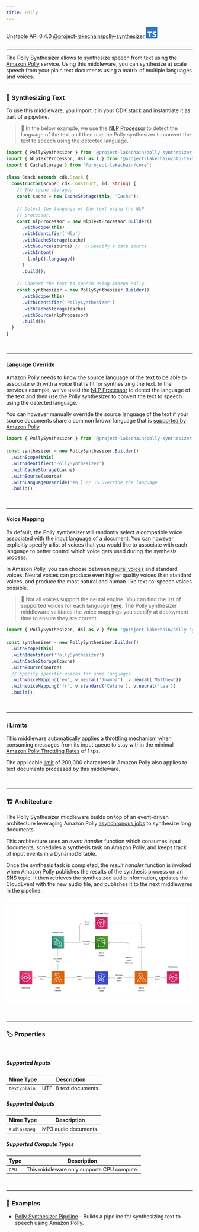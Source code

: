 ```yaml
---
title: Polly
---
```


<span title="Label: Pro" data-view-component="true" class="Label Label--api text-uppercase">
  Unstable API
</span>
<span title="Label: Pro" data-view-component="true" class="Label Label--version text-uppercase">
  0.4.0
</span>
<span title="Label: Pro" data-view-component="true" class="Label Label--package">
  <a target="_blank" href="https://www.npmjs.com/package/@project-lakechain/polly-synthesizer">
    @project-lakechain/polly-synthesizer
  </a>
</span>
<span class="language-icon">
  <svg role="img" viewBox="0 0 24 24" width="30" xmlns="http://www.w3.org/2000/svg" style="fill: #3178C6;"><title>TypeScript</title><path d="M1.125 0C.502 0 0 .502 0 1.125v21.75C0 23.498.502 24 1.125 24h21.75c.623 0 1.125-.502 1.125-1.125V1.125C24 .502 23.498 0 22.875 0zm17.363 9.75c.612 0 1.154.037 1.627.111a6.38 6.38 0 0 1 1.306.34v2.458a3.95 3.95 0 0 0-.643-.361 5.093 5.093 0 0 0-.717-.26 5.453 5.453 0 0 0-1.426-.2c-.3 0-.573.028-.819.086a2.1 2.1 0 0 0-.623.242c-.17.104-.3.229-.393.374a.888.888 0 0 0-.14.49c0 .196.053.373.156.529.104.156.252.304.443.444s.423.276.696.41c.273.135.582.274.926.416.47.197.892.407 1.266.628.374.222.695.473.963.753.268.279.472.598.614.957.142.359.214.776.214 1.253 0 .657-.125 1.21-.373 1.656a3.033 3.033 0 0 1-1.012 1.085 4.38 4.38 0 0 1-1.487.596c-.566.12-1.163.18-1.79.18a9.916 9.916 0 0 1-1.84-.164 5.544 5.544 0 0 1-1.512-.493v-2.63a5.033 5.033 0 0 0 3.237 1.2c.333 0 .624-.03.872-.09.249-.06.456-.144.623-.25.166-.108.29-.234.373-.38a1.023 1.023 0 0 0-.074-1.089 2.12 2.12 0 0 0-.537-.5 5.597 5.597 0 0 0-.807-.444 27.72 27.72 0 0 0-1.007-.436c-.918-.383-1.602-.852-2.053-1.405-.45-.553-.676-1.222-.676-2.005 0-.614.123-1.141.369-1.582.246-.441.58-.804 1.004-1.089a4.494 4.494 0 0 1 1.47-.629 7.536 7.536 0 0 1 1.77-.201zm-15.113.188h9.563v2.166H9.506v9.646H6.789v-9.646H3.375z"/></svg>
</span>
<div style="margin-top: 26px"></div>

---

The Polly Synthesizer allows to synthesize speech from text using the [Amazon Polly](https://aws.amazon.com/polly/) service. Using this middleware, you can synthesize at scale speech from your plain text documents using a matrix of multiple languages and voices.

---

### 📝 Synthesizing Text

To use this middleware, you import it in your CDK stack and instantiate it as part of a pipeline.

> 💁 In the below example, we use the [NLP Processor](/project-lakechain/text-processing/nlp-text-processor) to detect the language of the text and then use the Polly synthesizer to convert the text to speech using the detected language.

```typescript
import { PollySynthesizer } from '@project-lakechain/polly-synthesizer';
import { NlpTextProcessor, dsl as l } from '@project-lakechain/nlp-text-processor';
import { CacheStorage } from '@project-lakechain/core';

class Stack extends cdk.Stack {
  constructor(scope: cdk.Construct, id: string) {
    // The cache storage.
    const cache = new CacheStorage(this, 'Cache');
    
    // Detect the language of the text using the NLP
    // processor.
    const nlpProcessor = new NlpTextProcessor.Builder()
      .withScope(this)
      .withIdentifier('Nlp')
      .withCacheStorage(cache)
      .withSource(source) // 👈 Specify a data source
      .withIntent(
        l.nlp().language()
      )
      .build();

    // Convert the text to speech using Amazon Polly.
    const synthesizer = new PollySynthesizer.Builder()
      .withScope(this)
      .withIdentifier('PollySynthesizer')
      .withCacheStorage(cache)
      .withSource(nlpProcessor)
      .build();
  }
}
```

<br>

---

#### Language Override

Amazon Polly needs to know the source language of the text to be able to associate with with a voice that is fit for synthesizing the text. In the previous example, we've used the [NLP Processor](/project-lakechain/text-processing/nlp-text-processor) to detect the language of the text and then use the Polly synthesizer to convert the text to speech using the detected language.

You can however manually override the source language of the text if your source documents share a common known language that is [supported by Amazon Polly](https://docs.aws.amazon.com/polly/latest/dg/SupportedLanguage.html).

```typescript
import { PollySynthesizer } from '@project-lakechain/polly-synthesizer';

const synthesizer = new PollySynthesizer.Builder()
  .withScope(this)
  .withIdentifier('PollySynthesizer')
  .withCacheStorage(cache)
  .withSource(source)
  .withLanguageOverride('en') // 👈 Override the language
  .build();
```

<br>

---

#### Voice Mapping

By default, the Polly synthesizer will randomly select a compatible voice associated with the input language of a document. You can however explicitly specify a list of voices that you would like to associate with each language to better control which voice gets used during the synthesis process.

In Amazon Polly, you can choose between [neural voices](https://docs.aws.amazon.com/polly/latest/dg/ntts-voices-main.html) and standard voices. Neural voices can produce even higher quality voices than standard voices, and produce the most natural and human-like text-to-speech voices possible.

> 💁 Not all voices support the neural engine. You can find the list of supported voices for each language [here](https://docs.aws.amazon.com/polly/latest/dg/voicelist.html). The Polly synthesizer middleware validates the voice mappings you specify at deployment time to ensure they are correct.

```typescript
import { PollySynthesizer, dsl as v } from '@project-lakechain/polly-synthesizer';

const synthesizer = new PollySynthesizer.Builder()
  .withScope(this)
  .withIdentifier('PollySynthesizer')
  .withCacheStorage(cache)
  .withSource(source)
  // Specify specific voices for some languages.
  .withVoiceMapping('en', v.neural('Joanna'), v.neural('Matthew'))
  .withVoiceMapping('fr', v.standard('Celine'), v.neural('Lea'))
  .build();
```

<br>

---

### ℹ️ Limits

This middleware automatically applies a throttling mechanism when consuming messages from its input queue to stay within the minimal [Amazon Polly Throttling Rates](https://docs.aws.amazon.com/polly/latest/dg/limits.html) of 1 tps.

The applicable [limit](https://docs.aws.amazon.com/polly/latest/dg/limits.html) of 200,000 characters in Amazon Polly also applies to text documents processed by this middleware.

<br>

---

### 🏗️ Architecture

The Polly Synthesizer middleware builds on top of an event-driven architecture leveraging Amazon Polly [asynchronous jobs](https://docs.aws.amazon.com/polly/latest/dg/asynchronous.html) to synthesize long documents.

This architecture uses an *event handler* function which consumes input documents, schedules a synthesis task on Amazon Polly, and keeps track of input events in a DynamoDB table.

Once the synthesis task is completed, the *result handler* function is invoked when Amazon Polly publishes the results of the synthesis process on an SNS topic. It then retrieves the synthesized audio information, updates the CloudEvent with the new audio file, and publishes it to the next middlewares in the pipeline.

![Polly Synthesizer Architecture](../../../assets/polly-synthesizer-architecture.png)

<br>

---

### 🏷️ Properties

<br>

##### Supported Inputs

|  Mime Type  | Description |
| ----------- | ----------- |
| `text/plain` | UTF-8 text documents. |

##### Supported Outputs

|  Mime Type  | Description |
| ----------- | ----------- |
| `audio/mpeg` | MP3 audio documents. |

##### Supported Compute Types

| Type  | Description |
| ----- | ----------- |
| `CPU` | This middleware only supports CPU compute. |

<br>

---

### 📖 Examples

- [Polly Synthesizer Pipeline](https://github.com/awslabs/project-lakechain/tree/main/examples/simple-pipelines/text-to-speech-pipelines/polly-synthesizer) - Builds a pipeline for synthesizing text to speech using Amazon Polly.
